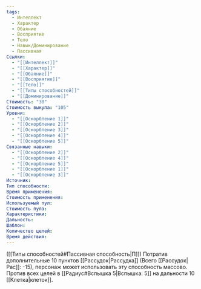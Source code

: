 ```yaml
---
tags:
  - Интеллект
  - Характер
  - Обаяние
  - Восприятие
  - Тело
  - Навык/Доминирование
  - Пассивная
Ссылки:
  - "[[Интеллект]]"
  - "[[Характер]]"
  - "[[Обаяние]]"
  - "[[Восприятие]]"
  - "[[Тело]]"
  - "[[Типы способностей]]"
  - "[[Доминирование]]"
Стоимость: "30"
Стоимость выкупа: "105"
Уровни:
  - "[[Оскорбление 1]]"
  - "[[Оскорбление 2]]"
  - "[[Оскорбление 3]]"
  - "[[Оскорбление 4]]"
  - "[[Оскорбление 5]]"
Связанные навыки:
  - "[[Оскорбление 2]]"
  - "[[Оскорбление 4]]"
  - "[[Оскорбление 5]]"
  - "[[Оскорбление 1]]"
  - "[[Оскорбление 3]]"
Источник:
Тип способности:
Время применения:
Стоимость применения:
Используемый пул:
Стоимость пула:
Характеристики:
Дальность:
Шаблон:
Количество целей:
Время действия:
---
```

([[Типы способностей#Пассивная способность|П]]) Потратив дополнительные 10 пунктов [[Рассудок|Рассудка]] (Всего [[Рассудок|Рас]]: -15), персонаж может использовать эту способность массово. Против всех целей в [[Радиус#Вспышка 5|Вспышка: 5]] на дальности 10 [[Клетка|клеток]]. 